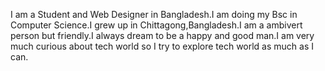 I am a Student and Web Designer in Bangladesh.I am doing my Bsc in Computer Science.I grew up in Chittagong,Bangladesh.I am a ambivert person but friendly.I always dream to be a happy and good man.I am very much curious about tech world so I try to explore tech world as much as I can.
